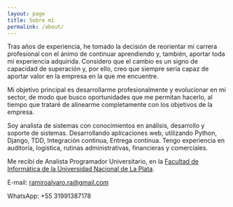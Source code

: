 ```yaml
---
layout: page
title: Sobre mí
permalink: /about/
---
```


Tras años de experiencia, he tomado la decisión de reorientar mi carrera profesional con el ánimo de continuar aprendiendo y, también, aportar toda mi experiencia adquirida. Considero que el cambio es un signo de capacidad de superación y, por ello, creo que siempre sería capaz de aportar valor en la empresa en la que me encuentre.

Mi objetivo principal es desarrollarme profesionalmente y evolucionar en mi sector, de modo que busco oportunidades que me permitan hacerlo, al tiempo que trataré de alinearme completamente con los objetivos de la empresa.

Soy analista de sistemas con conocimientos en análisis, desarrollo y soporte de sistemas. Desarrollando aplicaciones web, utilizando Python, Django, TDD, Integración continua, Entrega continua.
Tengo experiencia en auditoría, logística, rutinas administrativas, financieras y comerciales.

Me recibí de Analista Programador Universitario, en la [Facultad de Informática de la Universidad Nacional de La Plata](https://www.info.unlp.edu.ar/).

E-mail: ramiroalvaro.ra@gmail.com

WhatsApp: +55 31991387178
